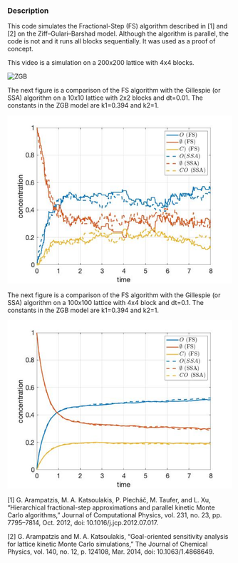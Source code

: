 ### Description

This code simulates the Fractional-Step (FS) algorithm described in [1] and [2] on the Ziff–Gulari–Barshad model. Although the algorithm is parallel, the code is not and it runs all blocks sequentially. It was used as a proof of concept.



This video is a simulation on a 200x200 lattice with 4x4 blocks.

![ZGB](./figures/zgb-fs.gif)

The next figure is a comparison of the FS algorithm with the Gillespie (or SSA) algorithm on a 10x10 lattice with 2x2 blocks and dt=0.01. The constants in the ZGB model are k1=0.394 and k2=1.

![comparison](./figures/comparison-10.jpg)

The next figure is a comparison of the FS algorithm with the Gillespie (or SSA) algorithm on a 100x100 lattice with 4x4 block and dt=0.1. The constants in the ZGB model are k1=0.394 and k2=1.

![comparison](./figures/comparison-100.jpg)

[1] G. Arampatzis, M. A. Katsoulakis, P. Plecháč, M. Taufer, and L. Xu, “Hierarchical fractional-step approximations and parallel kinetic Monte Carlo algorithms,” Journal of Computational Physics, vol. 231, no. 23, pp. 7795–7814, Oct. 2012, doi: 10.1016/j.jcp.2012.07.017.

[2] G. Arampatzis and M. A. Katsoulakis, “Goal-oriented sensitivity analysis for lattice kinetic Monte Carlo simulations,” The Journal of Chemical Physics, vol. 140, no. 12, p. 124108, Mar. 2014, doi: 10.1063/1.4868649.



